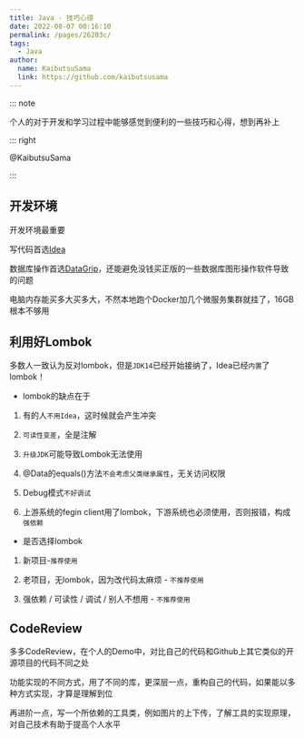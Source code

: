 ```yaml
---
title: Java - 技巧心得
date: 2022-08-07 00:16:10
permalink: /pages/26203c/
tags:
  - Java
author: 
  name: KaibutsuSama
  link: https://github.com/kaibutsusama
---
```


::: note

个人的对于开发和学习过程中能够感觉到便利的一些技巧和心得，想到再补上

::: right

@KaibutsuSama

:::

## 开发环境

开发环境最重要

写代码首选[Idea](https://www.jetbrains.com/zh-cn/idea/)

数据库操作首选[DataGrip](https://www.jetbrains.com/zh-cn/datagrip/)，还能避免没钱买正版的一些数据库图形操作软件导致的问题

电脑内存能买多大买多大，不然本地跑个Docker加几个微服务集群就挂了，16GB根本不够用

## 利用好Lombok

多数人一致认为反对lombok，但是`JDK14`已经开始接纳了，Idea已经`内置`了lombok！

- lombok的缺点在于

1. 有的人`不用Idea`，这时候就会产生冲突

2. `可读性变差`，全是注解

3. `升级JDK`可能导致Lombok无法使用

4. @Data的equals()方法`不会考虑父类继承属性`，无关访问权限

5. Debug模式`不好调试`

6. 上游系统的fegin client用了lombok，下游系统也必须使用，否则报错，构成`强依赖`

- 是否选择lombok

1. 新项目-`推荐使用`

2. 老项目，无lombok，因为改代码太麻烦 - `不推荐使用` 

3. 强依赖 / 可读性 / 调试 / 别人不想用 - `不推荐使用`

## CodeReview

多多CodeReview，在个人的Demo中，对比自己的代码和Github上其它类似的开源项目的代码不同之处

功能实现的不同方式，用了不同的库，更深层一点，重构自己的代码，如果能以多种方式实现，才算是理解到位

再进阶一点，写一个所依赖的工具类，例如图片的上下传，了解工具的实现原理，对自己技术有助于提高个人水平

